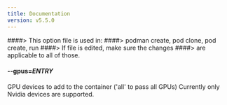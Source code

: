```yaml
---
title: Documentation
version: v5.5.0
---
```


####> This option file is used in:
####>   podman create, pod clone, pod create, run
####> If file is edited, make sure the changes
####> are applicable to all of those.
#### **--gpus**=*ENTRY*

GPU devices to add to the container ('all' to pass all GPUs) Currently only
Nvidia devices are supported.
